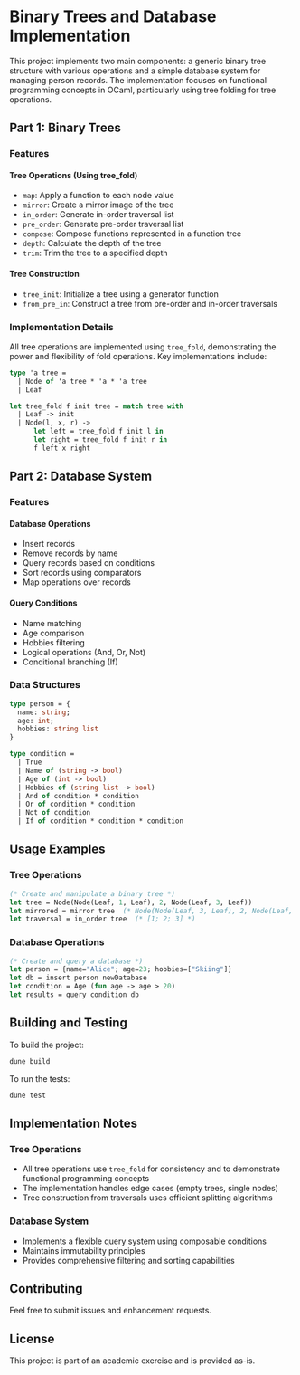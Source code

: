 # Binary Trees and Database Implementation

This project implements two main components: a generic binary tree structure with various operations and a simple database system for managing person records. The implementation focuses on functional programming concepts in OCaml, particularly using tree folding for tree operations.

## Part 1: Binary Trees

### Features

#### Tree Operations (Using tree_fold)
- `map`: Apply a function to each node value
- `mirror`: Create a mirror image of the tree
- `in_order`: Generate in-order traversal list
- `pre_order`: Generate pre-order traversal list
- `compose`: Compose functions represented in a function tree
- `depth`: Calculate the depth of the tree
- `trim`: Trim the tree to a specified depth

#### Tree Construction
- `tree_init`: Initialize a tree using a generator function
- `from_pre_in`: Construct a tree from pre-order and in-order traversals

### Implementation Details

All tree operations are implemented using `tree_fold`, demonstrating the power and flexibility of fold operations. Key implementations include:

```ocaml
type 'a tree =
  | Node of 'a tree * 'a * 'a tree
  | Leaf

let tree_fold f init tree = match tree with
  | Leaf -> init
  | Node(l, x, r) -> 
      let left = tree_fold f init l in 
      let right = tree_fold f init r in 
      f left x right
```

## Part 2: Database System

### Features

#### Database Operations
- Insert records
- Remove records by name
- Query records based on conditions
- Sort records using comparators
- Map operations over records

#### Query Conditions
- Name matching
- Age comparison
- Hobbies filtering
- Logical operations (And, Or, Not)
- Conditional branching (If)

### Data Structures

```ocaml
type person = {
  name: string;
  age: int;
  hobbies: string list
}

type condition =
  | True
  | Name of (string -> bool)
  | Age of (int -> bool)
  | Hobbies of (string list -> bool)
  | And of condition * condition
  | Or of condition * condition
  | Not of condition
  | If of condition * condition * condition
```

## Usage Examples

### Tree Operations
```ocaml
(* Create and manipulate a binary tree *)
let tree = Node(Node(Leaf, 1, Leaf), 2, Node(Leaf, 3, Leaf))
let mirrored = mirror tree  (* Node(Node(Leaf, 3, Leaf), 2, Node(Leaf, 1, Leaf)) *)
let traversal = in_order tree  (* [1; 2; 3] *)
```

### Database Operations
```ocaml
(* Create and query a database *)
let person = {name="Alice"; age=23; hobbies=["Skiing"]}
let db = insert person newDatabase
let condition = Age (fun age -> age > 20)
let results = query condition db
```

## Building and Testing

To build the project:
```bash
dune build
```

To run the tests:
```bash
dune test
```

## Implementation Notes

### Tree Operations
- All tree operations use `tree_fold` for consistency and to demonstrate functional programming concepts
- The implementation handles edge cases (empty trees, single nodes)
- Tree construction from traversals uses efficient splitting algorithms

### Database System
- Implements a flexible query system using composable conditions
- Maintains immutability principles
- Provides comprehensive filtering and sorting capabilities

## Contributing

Feel free to submit issues and enhancement requests.

## License

This project is part of an academic exercise and is provided as-is.
